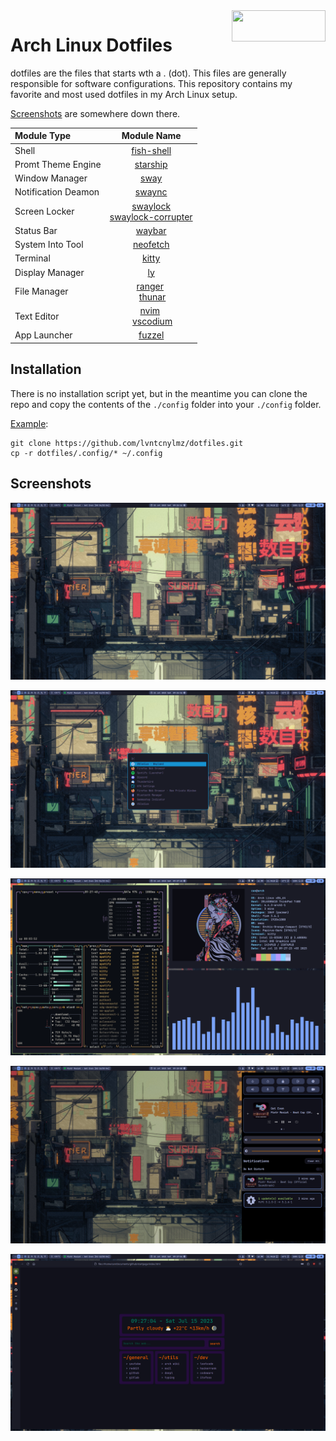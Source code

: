 <img width=150 height=50 align=right src="https://archlinux.org/static/logos/archlinux-logo-light-1200dpi.7ccd81fd52dc.png">

# Arch Linux Dotfiles

dotfiles are the files that starts wth a . (dot). This files are generally responsible for software configurations. This repository contains my favorite and most used dotfiles in my Arch Linux setup.

[Screenshots](#screenshots) are somewhere down there.

| **Module Type**     | **Module Name**                                                                                                                |
|:------------------- |:------------------------------------------------------------------------------------------------------------------------------:|
| Shell               | [fish-shell](https://github.com/fish-shell/fish-shell)                                                                         |
| Promt Theme Engine  | [starship](https://github.com/starship/starship)                                                                               |
| Window Manager      | [sway](https://github.com/swaywm/sway)                                                                                         |
| Notification Deamon | [swaync](https://github.com/ErikReider/SwayNotificationCenter)                                                                 |
| Screen Locker       | [swaylock](https://github.com/swaywm/swaylock) </br> [swaylock-corrupter](https://github.com/aur-packaging/swaylock-corrupter) |
| Status Bar          | [waybar](https://github.com/Alexays/Waybar)                                                                                    |
| System Into Tool    | [neofetch](https://github.com/dylanaraps/neofetch)                                                                             |
| Terminal            | [kitty](https://github.com/kovidgoyal/kitty)                                                                                   |
| Display Manager     | [ly](https://github.com/fairyglade/ly)                                                                                         |
| File Manager        | [ranger](https://github.com/ranger/ranger) </br> [thunar](https://github.com/xfce-mirror/thunar)                               |
| Text Editor         | [nvim](https://github.com/neovim/neovim) </br> [vscodium](https://github.com/VSCodium/vscodium)                                |
| App Launcher        | [fuzzel](https://codeberg.org/dnkl/fuzzel)                                                                                     |

## Installation

There is no installation script yet, but in the meantime you can clone the repo and copy the contents of the `./config` folder into your `./config` folder. 

<u>Example</u>:

```
git clone https://github.com/lvntcnylmz/dotfiles.git
cp -r dotfiles/.config/* ~/.config
```

## Screenshots

![](screenshots/sway-0.png)

![](screenshots/sway-1.png)

![](screenshots/sway-2.png)

![](./screenshots/sway-3.png)

![](./screenshots/sway-4.png)
